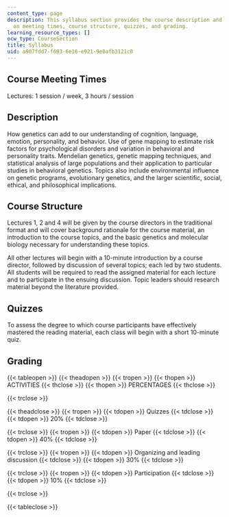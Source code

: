 ```yaml
---
content_type: page
description: This syllabus section provides the course description and information
  on meeting times, course structure, quizzes, and grading.
learning_resource_types: []
ocw_type: CourseSection
title: Syllabus
uid: a907fdd7-f693-6e16-e921-9e0afb3121c0
---
```


Course Meeting Times
--------------------

Lectures: 1 session / week, 3 hours / session

Description
-----------

How genetics can add to our understanding of cognition, language, emotion, personality, and behavior. Use of gene mapping to estimate risk factors for psychological disorders and variation in behavioral and personality traits. Mendelian genetics, genetic mapping techniques, and statistical analysis of large populations and their application to particular studies in behavioral genetics. Topics also include environmental influence on genetic programs, evolutionary genetics, and the larger scientific, social, ethical, and philosophical implications.

Course Structure
----------------

Lectures 1, 2 and 4 will be given by the course directors in the traditional format and will cover background rationale for the course material, an introduction to the course topics, and the basic genetics and molecular biology necessary for understanding these topics.

All other lectures will begin with a 10-minute introduction by a course director, followed by discussion of several topics; each led by two students. All students will be required to read the assigned material for each lecture and to participate in the ensuing discussion. Topic leaders should research material beyond the literature provided.

Quizzes
-------

To assess the degree to which course participants have effectively mastered the reading material, each class will begin with a short 10-minute quiz.

Grading
-------

{{< tableopen >}}
{{< theadopen >}}
{{< tropen >}}
{{< thopen >}}
ACTIVITIES
{{< thclose >}}
{{< thopen >}}
PERCENTAGES
{{< thclose >}}

{{< trclose >}}

{{< theadclose >}}
{{< tropen >}}
{{< tdopen >}}
Quizzes
{{< tdclose >}}
{{< tdopen >}}
20%
{{< tdclose >}}

{{< trclose >}}
{{< tropen >}}
{{< tdopen >}}
Paper
{{< tdclose >}}
{{< tdopen >}}
40%
{{< tdclose >}}

{{< trclose >}}
{{< tropen >}}
{{< tdopen >}}
Organizing and leading discussion
{{< tdclose >}}
{{< tdopen >}}
30%
{{< tdclose >}}

{{< trclose >}}
{{< tropen >}}
{{< tdopen >}}
Participation
{{< tdclose >}}
{{< tdopen >}}
10%
{{< tdclose >}}

{{< trclose >}}

{{< tableclose >}}